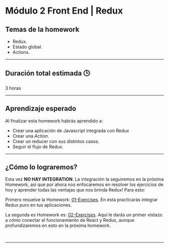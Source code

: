# Módulo 2 Front End | Redux

## Temas de la homework

-  Redux.
-  Estado global.
-  Actions.

---

## Duración total estimada 🕒

3 horas

---

## Aprendizaje esperado

Al finalizar esta homework habrás aprendido a:

-  Crear una aplicación de Javascript integrada con Redux
-  Crear una _Action_.
-  Crear un reducer con sus distintos casos.
-  Seguir el flujo de Redux.

---

## ¿Cómo lo lograremos?

Esta vez **NO HAY INTEGRATION**. La integración la seguiremos en la próxima Homework, así que por ahora nos enfocaremos en resolver los ejercicios de hoy y aprender todas las ventajas que nos brinda Redux! Para esto:

Primero resuelve la Homework: [01-Exercises](./01%20-%20Exercises/README.md). En esta practicarás integrar Redux puro en tus aplicaciones.

La segunda es Homework es: [02-Exercises](./02%20-%20Exercises-vistazo%20de%20React/README.md). Aquí le darás un primer vistazo a cómo conectar el funcionamiento de React y Redux, aunque profundizaremos en esto en la próxima homework.

</br >

---